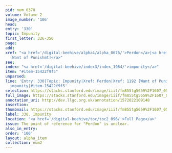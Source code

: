 ```yaml
---
pid: num_0378
volume: Volume 2
image_number: '106'
head: 
entry: '330'
topic: Impunity
first_letter: 326-350
page: 
add: 
xref: "<a href='/digital-beehive/alpha4/alpha_0676/'>Perdon</a>|<a href='/digital-beehive/toc/toc2_232/'>1192
  [Want of Punishmt]</a>"
see: 
index: "<a href='/digital-beehive/index3/index_1984/'>impunity</a>"
item: "#item-15422f9f5"
unparsed: 
line: 'Entry: 330|Topic: Impunity|Xref: Perdon|Xref: 1192 [Want of Punishmt]|Index:
  impunity|#item-15422f9f5'
selection: https://stacks.stanford.edu/image/iiif/fm855tg5659%2F1607_0573/850,258,2968,811/full/0/default.jpg
full_image: https://stacks.stanford.edu/image/iiif/fm855tg5659%2F1607_0573/full/full/0/default.jpg
annotation_uri: http://dev.llgc.org.uk/annotation/1572022109148
insertion: 
thumbnail: https://stacks.stanford.edu/image/iiif/fm855tg5659%2F1607_0573/850,258,600,180/250,/0/default.jpg
label: 330. Impunity
location: "<a href='/digital-beehive/toc/toc2_096/'>Full Page</a>"
issue: The point of reference for "Perdon" is unclear.
also_in_entry: 
order: '106'
layout: alpha_item
collection: num2
---
```

